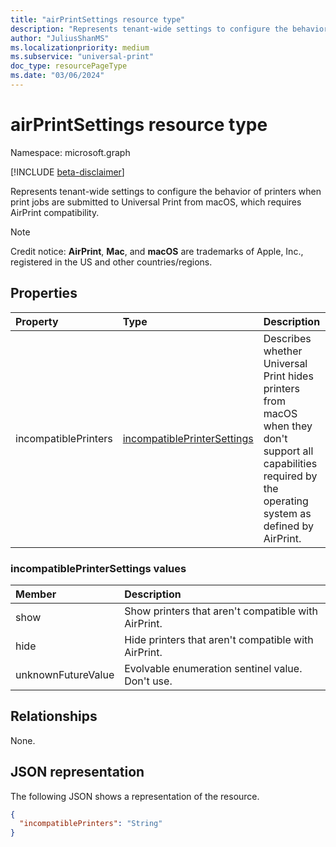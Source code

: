 ```yaml
---
title: "airPrintSettings resource type"
description: "Represents tenant-wide settings to configure the behavior of printers when print jobs are submitted to Universal Print from macOS, which requires AirPrint compatibility."
author: "JuliusShanMS"
ms.localizationpriority: medium
ms.subservice: "universal-print"
doc_type: resourcePageType
ms.date: "03/06/2024"
---
```


# airPrintSettings resource type

Namespace: microsoft.graph

[!INCLUDE [beta-disclaimer](../../includes/beta-disclaimer.md)]

Represents tenant-wide settings to configure the behavior of printers when print jobs are submitted to Universal Print from macOS, which requires AirPrint compatibility.

> [!NOTE]
> Credit notice: **AirPrint**, **Mac**, and **macOS** are trademarks of Apple, Inc., registered in the US and other countries/regions.

## Properties
|Property|Type|Description|
|:---|:---|:---|
|incompatiblePrinters|[incompatiblePrinterSettings](#incompatibleprintersettings-values)|Describes whether Universal Print hides printers from macOS when they don't support all capabilities required by the operating system as defined by AirPrint.|

### incompatiblePrinterSettings values 

|Member|Description|
|:---|:---|
|show|Show printers that aren't compatible with AirPrint.|
|hide|Hide printers that aren't compatible with AirPrint.|
|unknownFutureValue|Evolvable enumeration sentinel value. Don't use.|

## Relationships
None.

## JSON representation
The following JSON shows a representation of the resource.
<!-- {
  "blockType": "resource",
  "@odata.type": "microsoft.graph.airPrintSettings"
}
-->
``` json
{
  "incompatiblePrinters": "String"
}
```
